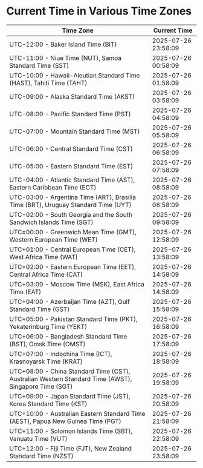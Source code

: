 # Current Time in Various Time Zones

| Time Zone | Current Time |
|-----------|--------------|
| UTC-12:00 - Baker Island Time (BIT) | 2025-07-26 23:58:09 |
| UTC-11:00 - Niue Time (NUT), Samoa Standard Time (SST) | 2025-07-26 00:58:09 |
| UTC-10:00 - Hawaii-Aleutian Standard Time (HAST), Tahiti Time (TAHT) | 2025-07-26 01:58:09 |
| UTC-09:00 - Alaska Standard Time (AKST) | 2025-07-26 03:58:09 |
| UTC-08:00 - Pacific Standard Time (PST) | 2025-07-26 04:58:09 |
| UTC-07:00 - Mountain Standard Time (MST) | 2025-07-26 05:58:09 |
| UTC-06:00 - Central Standard Time (CST) | 2025-07-26 06:58:09 |
| UTC-05:00 - Eastern Standard Time (EST) | 2025-07-26 07:58:09 |
| UTC-04:00 - Atlantic Standard Time (AST), Eastern Caribbean Time (ECT) | 2025-07-26 08:58:09 |
| UTC-03:00 - Argentina Time (ART), Brasília Time (BRT), Uruguay Standard Time (UYT) | 2025-07-26 08:58:09 |
| UTC-02:00 - South Georgia and the South Sandwich Islands Time (SGT) | 2025-07-26 09:58:09 |
| UTC±00:00 - Greenwich Mean Time (GMT), Western European Time (WET) | 2025-07-26 12:58:09 |
| UTC+01:00 - Central European Time (CET), West Africa Time (WAT) | 2025-07-26 13:58:09 |
| UTC+02:00 - Eastern European Time (EET), Central Africa Time (CAT) | 2025-07-26 14:58:09 |
| UTC+03:00 - Moscow Time (MSK), East Africa Time (EAT) | 2025-07-26 14:58:09 |
| UTC+04:00 - Azerbaijan Time (AZT), Gulf Standard Time (GST) | 2025-07-26 15:58:09 |
| UTC+05:00 - Pakistan Standard Time (PKT), Yekaterinburg Time (YEKT) | 2025-07-26 16:58:09 |
| UTC+06:00 - Bangladesh Standard Time (BST), Omsk Time (OMST) | 2025-07-26 17:58:09 |
| UTC+07:00 - Indochina Time (ICT), Krasnoyarsk Time (KRAT) | 2025-07-26 18:58:09 |
| UTC+08:00 - China Standard Time (CST), Australian Western Standard Time (AWST), Singapore Time (SGT) | 2025-07-26 19:58:09 |
| UTC+09:00 - Japan Standard Time (JST), Korea Standard Time (KST) | 2025-07-26 20:58:09 |
| UTC+10:00 - Australian Eastern Standard Time (AEST), Papua New Guinea Time (PGT) | 2025-07-26 21:58:09 |
| UTC+11:00 - Solomon Islands Time (SBT), Vanuatu Time (VUT) | 2025-07-26 22:58:09 |
| UTC+12:00 - Fiji Time (FJT), New Zealand Standard Time (NZST) | 2025-07-26 23:58:09 |
